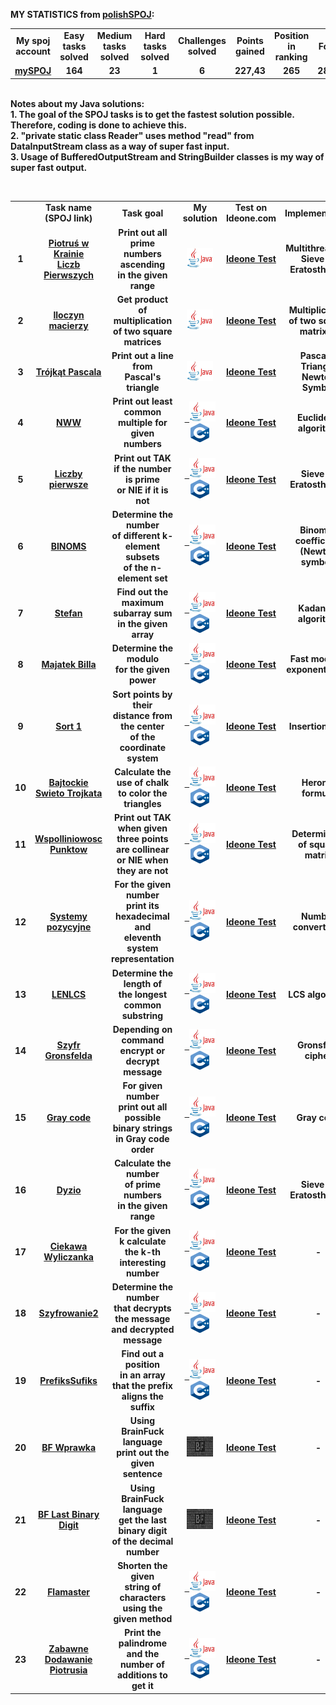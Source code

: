 <B>MY STATISTICS from <a href="https://pl.spoj.com/">polishSPOJ</a>:
<table align="center" valign="middle">
   <tr align="center" valign="middle">
      <td>My spoj account </td> 
      <td>Easy tasks solved</td> 
      <td>Medium tasks solved</td> 
      <td>Hard tasks solved</td> 
      <td>Challenges solved</td>
      <td>Points gained</td>
      <td>Position in ranking</td>
      <td>For the day</td> 
   </tr>
   <tr align="center" valign="middle">
      <td><a href="https://pl.spoj.com/users/paweliszcz_20k/"> mySPOJ</a> </td> 
      <td><B>164</td>
      <td><B>23</td> 
      <td><B>1</td> 
      <td><B>6</td>
      <td><B>227,43</td>
      <td><B>265</td>
      <td><B>28.10.2020</td>
   </tr>
</table>

<br><B>Notes about my Java solutions:</B> 
<br>1. The goal of the SPOJ tasks is to get the fastest solution possible. Therefore, coding is done to achieve this.
<br>2. "private static class Reader" uses method "read" from DataInputStream class as a way of super fast input.
<br>3. Usage of BufferedOutputStream and StringBuilder classes is my way of super fast output.

<br><table align="center" valign="middle">
   <tr align="center" valign="middle">
      <td> </td> 
      <td><B>Task name<br>(SPOJ link)</td> </th>
      <td><B>Task goal</td> </th>
      <td><B>My solution</td> 
      <td><B>Test on<br> Ideone.com</td>    
      <td><B>Implementation</td> </th> 
   </tr>
    <tr>
      <td align="center" valign="middle">1</td> 
      <td align="center" valign="middle"><a href="https://pl.spoj.com/problems/BFN2/">Piotruś w Krainie<br> Liczb Pierwszych</a></td>
      <td align="center" valign="middle">Print out all prime<br>numbers ascending<br>in the given range</td>
      <td align="center" valign="middle">
         <a href="https://github.com/Pawel-Iskra/mySPOJ/blob/master/src/main/java/spoj/KrainaLiczbPierwszych.java">
         <img alt="Java" src="https://github.com/Pawel-Iskra/Media/blob/master/javaa.png"
         width=42" height="32"> </a>                     
      </td>
      <td align="center" valign="middle"><a href="https://ideone.com/dCXEsq">Ideone Test</a></td>
      <td align="center" valign="middle">Multithreading,<br> Sieve of Eratosthenes</td>
   </tr>
    <tr>
      <td align="center" valign="middle">2</td> 
      <td align="center" valign="middle"><a href="https://pl.spoj.com/problems/KC014/">Iloczyn macierzy</a></td>
      <td align="center" valign="middle">Get product<br>of multiplication<br>of two square matrices</td>
      <td align="center" valign="middle">
         <a href="https://github.com/Pawel-Iskra/mySPOJ/blob/master/src/main/java/spoj/IloczynMacierzy.java">
         <img alt="Java" src="https://github.com/Pawel-Iskra/Media/blob/master/javaa.png"
         width=42" height="32"> </a>                     
      </td>
      <td align="center" valign="middle"><a href="https://ideone.com/FweyPi">Ideone Test</a></td>
      <td align="center" valign="middle">Multiplication <br>of two square matrixes</td>
   </tr>
    <tr>
      <td align="center" valign="middle">3</td> 
      <td align="center" valign="middle"><a href="https://pl.spoj.com/problems/TROJPASC/">Trójkąt Pascala</a></td>
      <td align="center" valign="middle">Print out a line from<br>Pascal's triangle</td>
      <td align="center" valign="middle">
         <a href="https://github.com/Pawel-Iskra/mySPOJ/blob/master/src/main/java/spoj/PascalTriangle.java">
         <img alt="Java" src="https://github.com/Pawel-Iskra/Media/blob/master/javaa.png"
         width=42" height="32"> </a>                     
      </td>
      <td align="center" valign="middle"><a href="https://ideone.com/jPHHkV">Ideone Test</a></td>
      <td align="center" valign="middle">Pascal's Triangle<br>Newton Symbol</td>
   </tr>
    <tr>
   <tr>
      <td align="center" valign="middle">4</td> 
      <td align="center" valign="middle"><a href="https://pl.spoj.com/problems/NWW">NWW</a></td>
      <td align="center" valign="middle">Print out least common<br>multiple for given numbers</td>
      <td align="center" valign="middle">
         <a href="https://github.com/Pawel-Iskra/mySPOJ/blob/master/src/main/java/spoj/NWW2.java">&nbsp
         <img alt="Java" src="https://github.com/Pawel-Iskra/Media/blob/master/javaa.png"
         width=42" height="32"> </a>
         <br>
         <a href="https://github.com/Pawel-Iskra/mySPOJ/blob/master/src/main/java/spoj/other/NWW.cpp">
         <img alt="C++" src="https://github.com/Pawel-Iskra/Media/blob/master/cpp.png"
         width=30" height="30"> </a>                     
      </td>
      <td align="center" valign="middle"><a href="https://ideone.com/WCtfAG">Ideone Test</a></td>
      <td align="center" valign="middle">Euclidean algorithm</td>
   </tr>
                                        
   <tr>
      <td align="center" valign="middle">5</td>                  
      <td align="center" valign="middle"><a href="https://pl.spoj.com/problems/PRIME_T/">Liczby pierwsze</a></td>
      <td align="center" valign="middle">Print out TAK<br>if the number is prime<br>or NIE if it is not</td>                                                                                 
      <td align="center" >
         <a href="https://github.com/Pawel-Iskra/mySPOJ/blob/master/src/main/java/spoj/LiczbyPierwsze.java">&nbsp
         <img alt="Java" src="https://github.com/Pawel-Iskra/Media/blob/master/javaa.png"
         width=42" height="32"> </a>
         <br>
         <a href="https://github.com/Pawel-Iskra/mySPOJ/blob/master/src/main/java/spoj/other/primes_t2.cpp">
         <img alt="C++" src="https://github.com/Pawel-Iskra/Media/blob/master/cpp.png"
         width=30" height="30"> </a>
   </td>
    <td align="center" valign="middle"><a href="https://ideone.com/Y9XlCo">Ideone Test</a></td>
      <td align="center" valign="middle">Sieve of Eratosthenes</td>
   </tr>
   <tr>
      <td align="center" valign="middle">6</td> 
      <td align="center" valign="middle"><a href="https://pl.spoj.com/problems/BINOMS/">BINOMS</a></td>
      <td align="center" valign="middle">Determine the number<br>of different k-element subsets<br>of the n-element set</td>                                                                                 
      <td align="center" valign="middle">
         <a href="https://github.com/Pawel-Iskra/mySPOJ/blob/master/src/main/java/spoj/BINOMS.java">&nbsp
         <img alt="Java" src="https://github.com/Pawel-Iskra/Media/blob/master/javaa.png"
         width=42" height="32"> </a>
         <br>
         <a href="hhttps://github.com/Pawel-Iskra/mySPOJ/blob/master/src/main/java/spoj/other/Binoms.cpp">
         <img alt="C++" src="https://github.com/Pawel-Iskra/Media/blob/master/cpp.png"
         width=30" height="30"> </a> </td>
       <td align="center" valign="middle"><a href="https://ideone.com/R8rEHy">Ideone Test</a></td>
       <td align="center" valign="middle">Binomial coefficient<br>(Newton symbol)</td>
   </tr>
   
   <tr>
      <td align="center" valign="middle">7</td> 
      <td align="center" valign="middle"><a href="https://pl.spoj.com/problems/FZI_STEF/">Stefan</a></td> 
      <td align="center" valign="middle">Find out the maximum<br>subarray sum<br>in the given array</td>                                     
      <td align="center" valign="middle">
          <a href="https://github.com/Pawel-Iskra/mySPOJ/blob/master/src/main/java/spoj/Stefan.java">&nbsp
          <img alt="Java" src="https://github.com/Pawel-Iskra/Media/blob/master/javaa.png"
         width=42" height="32"> </a>
         <br>
         <a href="https://github.com/Pawel-Iskra/mySPOJ/blob/master/src/main/java/spoj/other/Kadane.cpp">
         <img alt="C++" src="https://github.com/Pawel-Iskra/Media/blob/master/cpp.png"
         width=30" height="30"> </a></td>
          <td align="center" valign="middle"><a href="https://ideone.com/1KROHc">Ideone Test</a></td>
         <td align="center" valign="middle">Kadane's algorithm</td>
   </tr>
    <tr>
      <td align="center" valign="middle">8</td> 
      <td align="center" valign="middle"><a href="https://pl.spoj.com/problems/MWP2_2B/">Majatek Billa</a></td> 
      <td align="center" valign="middle">Determine the modulo<br>for the given power</td>                                                                                 
      <td align="center" valign="middle">
         <a href="https://github.com/Pawel-Iskra/mySPOJ/blob/master/src/main/java/spoj/MajatekBilla.java">&nbsp
            <img alt="Java" src="https://github.com/Pawel-Iskra/Media/blob/master/javaa.png"
         width=42" height="32"> </a>
         <br>
         <a href="https://github.com/Pawel-Iskra/mySPOJ/blob/master/src/main/java/spoj/other/MajatekBilla.cpp">
         <img alt="C++" src="https://github.com/Pawel-Iskra/Media/blob/master/cpp.png"
         width=30" height="30"> </a></td>
         <td align="center" valign="middle"><a href="https://ideone.com/ro22JW">Ideone Test</a></td> 
        <td align="center" valign="middle">Fast modular<br>exponentiation</td>
   </tr>
    <tr>
      <td align="center" valign="middle">9</td> 
      <td align="center" valign="middle"><a href="https://pl.spoj.com/problems/PP0506A/">Sort 1</a></td>
      <td align="center" valign="middle">Sort points by their<br>distance from the center<br>of the coordinate system</td>                                                                                   
      <td align="center" valign="middle">
          <a href="https://github.com/Pawel-Iskra/mySPOJ/blob/master/src/main/java/spoj/Sort1.java">&nbsp
           <img alt="Java" src="https://github.com/Pawel-Iskra/Media/blob/master/javaa.png"
         width=42" height="32"> </a>
         <br>
         <a href="https://github.com/Pawel-Iskra/mySPOJ/blob/master/src/main/java/spoj/other/Sort1.cpp">
         <img alt="C++" src="https://github.com/Pawel-Iskra/Media/blob/master/cpp.png"
         width=30" height="30"> </a></td>
         <td align="center" valign="middle"><a href="https://ideone.com/MkVaqC">Ideone Test</a></td>
        <td align="center" valign="middle">Insertion Sort</td>
   </tr>
   <tr>
      <td align="center" valign="middle">10</td> 
      <td align="center" valign="middle"><a href="https://pl.spoj.com/problems/BAJTST/">Bajtockie<br>Swieto Trojkata</a></td>
      <td align="center" valign="middle">Calculate the use of chalk<br>to color the triangles</td>                                                                                 
      <td align="center" valign="middle">
         <a href="https://github.com/Pawel-Iskra/mySPOJ/blob/master/src/main/java/spoj/BajtockieSwietoTrojkata.java">&nbsp
            <img alt="Java" src="https://github.com/Pawel-Iskra/Media/blob/master/javaa.png"
         width=42" height="32"> </a>
         <br>
         <a href="https://github.com/Pawel-Iskra/mySPOJ/blob/master/src/main/java/spoj/other/BajtockieSwietoTrojkata.cpp">
         <img alt="C++" src="https://github.com/Pawel-Iskra/Media/blob/master/cpp.png"
         width=30" height="30"> </a></td>
       <td align="center" valign="middle"><a href="https://ideone.com/4Age7i">Ideone Test</a></td>
      <td align="center" valign="middle">Heron's formula</td>
   </tr>
   <tr>
      <td align="center" valign="middle">11</td> 
      <td align="center" valign="middle"><a href="https://pl.spoj.com/problems/JWSPLIN/">Wspolliniowosc<br>Punktow</a></td>
      <td align="center" valign="middle">Print out TAK when given<br>three points are collinear<br>or NIE when they are not</td>                                                                                  
      <td align="center" valign="middle">
          <a href="https://github.com/Pawel-Iskra/mySPOJ/blob/master/src/main/java/spoj/WspolliniowoscPunktow.java">&nbsp
            <img alt="Java" src="https://github.com/Pawel-Iskra/Media/blob/master/javaa.png"
         width=42" height="32"> </a>
         <br>
         <a href="https://github.com/Pawel-Iskra/mySPOJ/blob/master/src/main/java/spoj/other/WspolliniowoscPunktow.cpp">
         <img alt="C++" src="https://github.com/Pawel-Iskra/Media/blob/master/cpp.png"
         width=30" height="30"> </a></td>
         <td align="center" valign="middle"><a href="https://ideone.com/xeDq0Y">Ideone Test</a></td>
         <td align="center" valign="middle">Determinant<br>of square matrix</td>
   </tr>
    <tr>
      <td align="center" valign="middle">12</td> 
      <td align="center" valign="middle"><a href="https://pl.spoj.com/problems/SYS/">Systemy pozycyjne</a></td>
      <td align="center" valign="middle">For the given number<br>print its hexadecimal and<br>eleventh system representation</td>                                                                              
      <td align="center" valign="middle">
         <a href="https://github.com/Pawel-Iskra/mySPOJ/blob/master/src/main/java/spoj/SystemyPozycyjne.java">&nbsp
         <img alt="Java" src="https://github.com/Pawel-Iskra/Media/blob/master/javaa.png"
         width=42" height="32"> </a>
        <br>
         <a href="https://github.com/Pawel-Iskra/mySPOJ/blob/master/src/main/java/spoj/other/SystemyPozycyjne.cpp">
         <img alt="C++" src="https://github.com/Pawel-Iskra/Media/blob/master/cpp.png"
         width=30" height="30"> </a></td>
         <td align="center" valign="middle"><a href="https://ideone.com/fDXcoO">Ideone Test</a></td>
        <td align="center" valign="middle">Number convertions</td>
   </tr>
   <tr>
      <td align="center" valign="middle">13</td> 
      <td align="center" valign="middle"><a href="https://pl.spoj.com/problems/LENLCS/">LENLCS</a></td>
      <td align="center" valign="middle">Determine the length of<br>the longest common substring</td>
      <td align="center" valign="middle">
          <a href="https://github.com/Pawel-Iskra/mySPOJ/blob/master/src/main/java/spoj/LENLCS.java">&nbsp
          <img alt="Java" src="https://github.com/Pawel-Iskra/Media/blob/master/javaa.png"
         width=42" height="32"> </a>
         <br>
         <a href="https://github.com/Pawel-Iskra/mySPOJ/blob/master/src/main/java/spoj/other.cpp">
         <img alt="C++" src="https://github.com/Pawel-Iskra/Media/blob/master/cpp.png"
         width=30" height="30"> </a></td> 
      <td align="center" valign="middle"><a href="https://ideone.com/EyMQ85">Ideone Test</a></td>
      <td align="center" valign="middle">LCS algorithm</td>
   </tr>
   <tr>
      <td align="center" valign="middle">14</td> 
      <td align="center" valign="middle"><a href="https://pl.spoj.com/problems/WI_SZYFR/">Szyfr Gronsfelda</a></td>
      <td align="center" valign="middle">Depending on command<br>encrypt or decrypt message</td>                                                                                   
      <td align="center" valign="middle">
         <a href="https://github.com/Pawel-Iskra/mySPOJ/blob/master/src/main/java/spoj/SzyfrGronsfelda.java">&nbsp
            <img alt="Java" src="https://github.com/Pawel-Iskra/Media/blob/master/javaa.png"
         width=42" height="32"> </a>
         <br>
         <a href="https://github.com/Pawel-Iskra/mySPOJ/blob/master/src/main/java/spoj/other/SzyfrGronsfelda.cpp">
         <img alt="C++" src="https://github.com/Pawel-Iskra/Media/blob/master/cpp.png"
         width=30" height="30"> </a></td> 
       <td align="center" valign="middle"><a href="https://ideone.com/P5E2es">Ideone Test</a></td>
       <td align="center" valign="middle">Gronsfeld cipher</td>
   </tr>
   <tr>
      <td align="center" valign="middle">15</td> 
      <td align="center" valign="middle"><a href="https://pl.spoj.com/problems/PP0505D/">Gray code</a></td>
      <td align="center" valign="middle">For given number<br>print out all possible<br>binary strings<br>in Gray code order</td>                                                                                  
      <td align="center" valign="middle">
         <a href="https://github.com/Pawel-Iskra/mySPOJ/blob/master/src/main/java/spoj/GrayCode.java">&nbsp
            <img alt="Java" src="https://github.com/Pawel-Iskra/Media/blob/master/javaa.png"
         width=42" height="32"> </a>
         <br>
         <a href="https://github.com/Pawel-Iskra/mySPOJ/blob/master/src/main/java/spoj/other/GrayCode.cpp">
         <img alt="C++" src="https://github.com/Pawel-Iskra/Media/blob/master/cpp.png"
         width=30" height="30"> </a></td> 
      <td align="center" valign="middle"><a href="https://ideone.com/RZzNFM">Ideone Test</a></td>
      <td align="center" valign="middle">Gray code</td>
   </tr>
    <tr>
      <td align="center" valign="middle">16</td> 
      <td align="center" valign="middle"><a href="https://pl.spoj.com/problems/DYZIO2/">Dyzio</a></td>
      <td align="center" valign="middle">Calculate the number<br>of prime numbers<br>in the given range</td>                                                                                  
      <td align="center" valign="middle">
         <a href="https://github.com/Pawel-Iskra/mySPOJ/blob/master/src/main/java/spoj/Dyzio.java">&nbsp
            <img alt="Java" src="https://github.com/Pawel-Iskra/Media/blob/master/javaa.png"
         width=42" height="32"> </a>
         <br>
         <a href="https://github.com/Pawel-Iskra/mySPOJ/blob/master/src/main/java/spoj/other/Dyzio.cpp">
         <img alt="C++" src="https://github.com/Pawel-Iskra/Media/blob/master/cpp.png"
         width=30" height="30"> </a></td>
      <td align="center" valign="middle"><a href="https://ideone.com/TFLJWD">Ideone Test</a></td>
      <td align="center" valign="middle">Sieve of Eratosthenes</td>
   </tr>                                     
   <tr>
      <td align="center" valign="middle">17</td> 
      <td align="center" valign="middle"><a href="https://pl.spoj.com/problems/ETI06F2/">Ciekawa<br>Wyliczanka</a></td>
      <td align="center" valign="middle">For the given k calculate<br>the k-th interesting number</td>                                                                                  
      <td align="center" valign="middle">
         <a href="https://github.com/Pawel-Iskra/mySPOJ/blob/master/src/main/java/spoj/CiekawaWyliczanka.java">&nbsp
            <img alt="Java" src="https://github.com/Pawel-Iskra/Media/blob/master/javaa.png"
         width=42" height="32"> </a>
         <br>
         <a href="https://github.com/Pawel-Iskra/mySPOJ/blob/master/src/main/java/spoj/other/CiekawaWyliczanka.cpp">
         <img alt="C++" src="https://github.com/Pawel-Iskra/Media/blob/master/cpp.png"
         width=30" height="30"> </a></td>
      <td align="center" valign="middle"><a href="https://ideone.com/tvBqOP">Ideone Test</a></td>
      <td align="center" valign="middle"> - </td>
   </tr>
    <tr>
      <td align="center" valign="middle">18</td> 
      <td align="center" valign="middle"><a href="https://pl.spoj.com/problems/JSZYFR2/">Szyfrowanie2</a></td>
      <td align="center" valign="middle">Determine the number<br>that decrypts the message<br>and decrypted message</td>                                                                                  
      <td align="center" valign="middle">
         <a href="https://github.com/Pawel-Iskra/mySPOJ/blob/master/src/main/java/spoj/Szyfrowanie2.java">&nbsp
            <img alt="Java" src="https://github.com/Pawel-Iskra/Media/blob/master/javaa.png"
         width=42" height="32"> </a>
         <br>
         <a href="https://github.com/Pawel-Iskra/mySPOJ/blob/master/src/main/java/spoj/other/Szyfrowanie2.cpp">
         <img alt="C++" src="https://github.com/Pawel-Iskra/Media/blob/master/cpp.png"
         width=30" height="30"> </a></td>
      <td align="center" valign="middle"><a href="https://ideone.com/aRZQ78">Ideone Test</a></td>
      <td align="center" valign="middle"> - </td>
   </tr>
   <tr>
      <td align="center" valign="middle">19</td> 
      <td align="center" valign="middle"><a href="https://pl.spoj.com/problems/MWP4_1E/">PrefiksSufiks</a></td>
      <td align="center" valign="middle">Find out a position<br>in an array that the prefix<br>aligns the suffix</td>                                                                                  
      <td align="center" valign="middle">
         <a href="https://github.com/Pawel-Iskra/mySPOJ/blob/master/src/main/java/spoj/PrefixSuffix.java">&nbsp
            <img alt="Java" src="https://github.com/Pawel-Iskra/Media/blob/master/javaa.png"
         width=42" height="32"> </a>
         <br>
         <a href="https://github.com/Pawel-Iskra/mySPOJ/blob/master/src/main/java/spoj/other/PrefixSuffix.cpp">
         <img alt="C++" src="https://github.com/Pawel-Iskra/Media/blob/master/cpp.png"
         width=30" height="30"> </a></td>
      <td align="center" valign="middle"><a href="https://ideone.com/iUYoVV">Ideone Test</a></td>
      <td align="center" valign="middle"> - </td>
   </tr>
    <tr>
      <td align="center" valign="middle">20</td> 
      <td align="center" valign="middle"><a href="https://pl.spoj.com/problems/BFEVIL/">BF Wprawka</a></td>
      <td align="center" valign="middle">Using BrainFuck language<br>print out the given sentence</td>                                                                                 
      <td align="center" valign="middle">
          <a href="https://github.com/Pawel-Iskra/mySPOJ/blob/master/src/main/java/spoj/other/BF_Wprawka.bf">
          <img alt="Java" src="https://github.com/Pawel-Iskra/Media/blob/master/bf4.png"
         width=42" height="32"> </a></td>
       <td align="center" valign="middle"><a href="https://ideone.com/Hyxli3">Ideone Test</a></td>
      <td align="center" valign="middle"> - </td>
   </tr>
    <tr>
      <td align="center" valign="middle">21</td> 
      <td align="center" valign="middle"><a href="https://pl.spoj.com/problems/ODDBF/">BF Last Binary Digit</a></td>
      <td align="center" valign="middle">Using BrainFuck language<br>get the last binary digit<br>of the decimal number</td>
      <td align="center" valign="middle">
         <a href="https://github.com/Pawel-Iskra/mySPOJ/blob/master/src/main/java/spoj/other/BF_LastBinaryDigit.bf">
            <img alt="Java" src="https://github.com/Pawel-Iskra/Media/blob/master/bf4.png"
         width=42" height="32"> </a></td>
      <td align="center" valign="middle"><a href="https://ideone.com/sz7AHT">Ideone Test</a></td>
      <td align="center" valign="middle"> - </td>
   </tr>
   <tr>
      <td align="center" valign="middle">22</td> 
      <td align="center" valign="middle"><a href="https://pl.spoj.com/problems/FLAMASTE/">Flamaster</a></td>
      <td align="center" valign="middle">Shorten the given<br>string of characters<br>using the given method</td>                                                                                   
      <td align="center" valign="middle">
          <a href="https://github.com/Pawel-Iskra/mySPOJ/blob/master/src/main/java/spoj/Flamaster.java">&nbsp
          <img alt="Java" src="https://github.com/Pawel-Iskra/Media/blob/master/javaa.png"
         width=42" height="32"> </a>
         <br>
         <a href="https://github.com/Pawel-Iskra/mySPOJ/blob/master/src/main/java/spoj/other/Flamaster.cpp">
         <img alt="C++" src="https://github.com/Pawel-Iskra/Media/blob/master/cpp.png"
         width=30" height="30"> </a></td>
      <td align="center" valign="middle"><a href="https://ideone.com/mvlQH4">Ideone Test</a></td>
      <td align="center" valign="middle"> - </td>
   </tr>
    <tr>
      <td align="center" valign="middle">23</td> 
      <td align="center" valign="middle"><a href="https://pl.spoj.com/problems/BFN1/">Zabawne<br> Dodawanie Piotrusia</a></td>
      <td align="center" valign="middle">Print the palindrome<br>and the number of<br>additions to get it</td>
      <td align="center" valign="middle">
         <a href="https://github.com/Pawel-Iskra/mySPOJ/blob/master/src/main/java/spoj/ZabawneDodawaniePiotrusia.java">&nbsp
           <img alt="Java" src="https://github.com/Pawel-Iskra/Media/blob/master/javaa.png"
         width=42" height="32"> </a>
         <br>
         <a href="https://github.com/Pawel-Iskra/mySPOJ/blob/master/src/main/java/spoj/other/ZabawneDodawaniePiotrusia.cpp">
         <img alt="C++" src="https://github.com/Pawel-Iskra/Media/blob/master/cpp.png"
         width=30" height="30"> </a></td>
      <td align="center" valign="middle"><a href="https://ideone.com/Mf7KRq">Ideone Test</a></td>
      <td align="center" valign="middle"> - </td>
   </tr>
   
</table>
